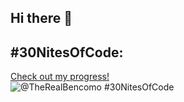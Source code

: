 ## Hi there 👋

<!--
**realbencomo/realbencomo** is a ✨ _special_ ✨ repository because its `README.md` (this file) appears on your GitHub profile.

Here are some ideas to get you started:

- 🔭 I’m currently working on ... making my first simple video game!
- 🌱 I’m currently learning ... Python, JS
- 👯 I’m looking to collaborate on ... I'm focused on learning
- 🤔 I’m looking for help with ... knowledge and books!
- 💬 Ask me about ... anything!
- 📫 How to reach me: ... e-mail me at realbencomo@gmail.com
- 😄 Pronouns: ... He/Him but you can use any pronoun you like I really don't care
- ⚡ Fun fact: ... I've been compared to Scott Pilgrim and any character that Michael Cera has or could play
-->

## #30NitesOfCode:
  [Check out my progress!](https://www.codedex.io/@TheRealBencomo/30-nites-of-code)  
  ![@TheRealBencomo #30NitesOfCode](https://www.codedex.io/api/petStatus?user=TheRealBencomo)

